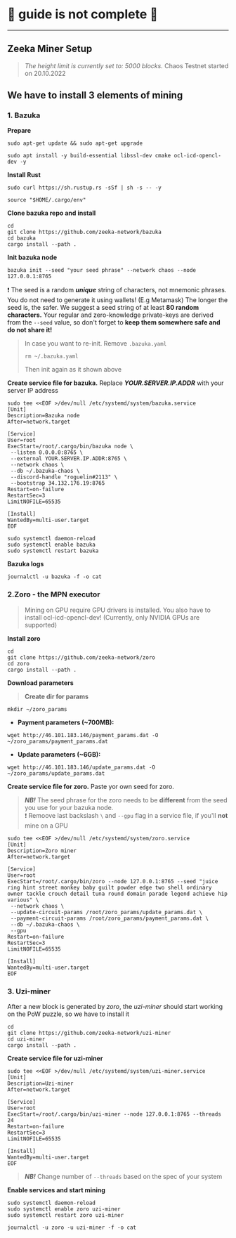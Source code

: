 # 🛑 guide is not complete 🛑
____

## Zeeka Miner Setup

> *The height limit is currently set to: 5000 blocks.* Chaos Testnet started on 20.10.2022

## We have to install 3 elements of mining
### 1. Bazuka
**Prepare**
```
sudo apt-get update && sudo apt-get upgrade
```
```
sudo apt install -y build-essential libssl-dev cmake ocl-icd-opencl-dev -y
```
**Install Rust**

```
sudo curl https://sh.rustup.rs -sSf | sh -s -- -y
```
```
source "$HOME/.cargo/env"
```

**Clone bazuka repo and install**
```
cd
git clone https://github.com/zeeka-network/bazuka
cd bazuka
cargo install --path .
```

**Init bazuka node**
```
bazuka init --seed "your seed phrase" --network chaos --node 127.0.0.1:8765
```
:exclamation: The seed is a random ***unique*** string of characters, not mnemonic phrases. You do not need to generate it using wallets! (E.g Metamask) The longer the seed is, the safer. We suggest a seed string of at least **80 random characters.** Your regular and zero-knowledge private-keys are derived from the `--seed` value, so don't forget to **keep them somewhere safe and do not share it!**

> In case you want to re-init. Remove `.bazuka.yaml`
> ```
> rm ~/.bazuka.yaml
> ```
> Then init again as it shown above

**Create service file for bazuka.** Replace ***YOUR.SERVER.IP.ADDR*** with your server IP address
```
sudo tee <<EOF >/dev/null /etc/systemd/system/bazuka.service
[Unit]
Description=Bazuka node
After=network.target

[Service]
User=root
ExecStart=/root/.cargo/bin/bazuka node \
 --listen 0.0.0.0:8765 \
 --external YOUR.SERVER.IP.ADDR:8765 \
 --network chaos \
 --db ~/.bazuka-chaos \
 --discord-handle "roguelin#2113" \
 --bootstrap 34.132.176.19:8765
Restart=on-failure
RestartSec=3
LimitNOFILE=65535

[Install]
WantedBy=multi-user.target
EOF
```
```
sudo systemctl daemon-reload
sudo systemctl enable bazuka
sudo systemctl restart bazuka
```
**Bazuka logs**
```
journalctl -u bazuka -f -o cat
```

### 2.Zoro - the MPN executor
> Mining on GPU require GPU drivers is installed. You also have to install ocl-icd-opencl-dev! (Currently, only NVIDIA GPUs are supported)

**Install zoro**
```
cd
git clone https://github.com/zeeka-network/zoro
cd zoro
cargo install --path .
```
**Download parameters**    
> **Create dir for params**    
```
mkdir ~/zoro_params
```
- **Payment parameters (~700MB):**
```
wget http://46.101.183.146/payment_params.dat -O ~/zoro_params/payment_params.dat
```
- **Update parameters (~6GB):**
```
wget http://46.101.183.146/update_params.dat -O ~/zoro_params/update_params.dat
```
**Create service file for zoro.** Paste yor own seed for zoro.    
> ***NB!*** The seed phrase for the zoro needs to be **different** from the seed you use for your bazuka node.    
:exclamation: Remoove last backslash `\` and `--gpu` flag in a service file, if you'll **not** mine on a GPU
```
sudo tee <<EOF >/dev/null /etc/systemd/system/zoro.service
[Unit]
Description=Zoro miner
After=network.target

[Service]
User=root
ExecStart=/root/.cargo/bin/zoro --node 127.0.0.1:8765 --seed "juice ring hint street monkey baby guilt powder edge two shell ordinary owner tackle crouch detail tuna round domain parade legend achieve hip various" \
 --network chaos \
 --update-circuit-params /root/zoro_params/update_params.dat \
 --payment-circuit-params /root/zoro_params/payment_params.dat \
 --db ~/.bazuka-chaos \
 --gpu
Restart=on-failure
RestartSec=3
LimitNOFILE=65535

[Install]
WantedBy=multi-user.target
EOF
```    

### 3. Uzi-miner
After a new block is generated by *zoro*, the *uzi-miner* should start working on the PoW puzzle, so we have to install it
```
cd
git clone https://github.com/zeeka-network/uzi-miner
cd uzi-miner
cargo install --path .
```
**Create service file for uzi-miner**
```
sudo tee <<EOF >/dev/null /etc/systemd/system/uzi-miner.service
[Unit]
Description=Uzi-miner
After=network.target

[Service]
User=root
ExecStart=/root/.cargo/bin/uzi-miner --node 127.0.0.1:8765 --threads 24
Restart=on-failure
RestartSec=3
LimitNOFILE=65535

[Install]
WantedBy=multi-user.target
EOF
```
> ***NB!*** Change number of `--threads` based on the spec of your system    

**Enable services and start mining**
```
sudo systemctl daemon-reload
sudo systemctl enable zoro uzi-miner
sudo systemctl restart zoro uzi-miner
```
```
journalctl -u zoro -u uzi-miner -f -o cat
```


